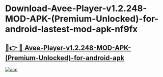 # Download-Avee-Player-v1.2.248-MOD-APK-(Premium-Unlocked)-for-android-lastest-mod-apk-nf9fx

<h2><a href="https://apkcomod.com?title=Avee-Player-v1.2.248-MOD-APK-(Premium-Unlocked)-for-android">🔗👉 🔴 Avee-Player-v1.2.248-MOD-APK-(Premium-Unlocked)-for-android-apk </a></h2>

[![acn](https://github.com/user-attachments/assets/0f9c940e-d8b0-45ae-aac7-cd30a18b3e1c)](https://apkcomod.com?title=Avee-Player-v1.2.248-MOD-APK-(Premium-Unlocked)-for-android)

